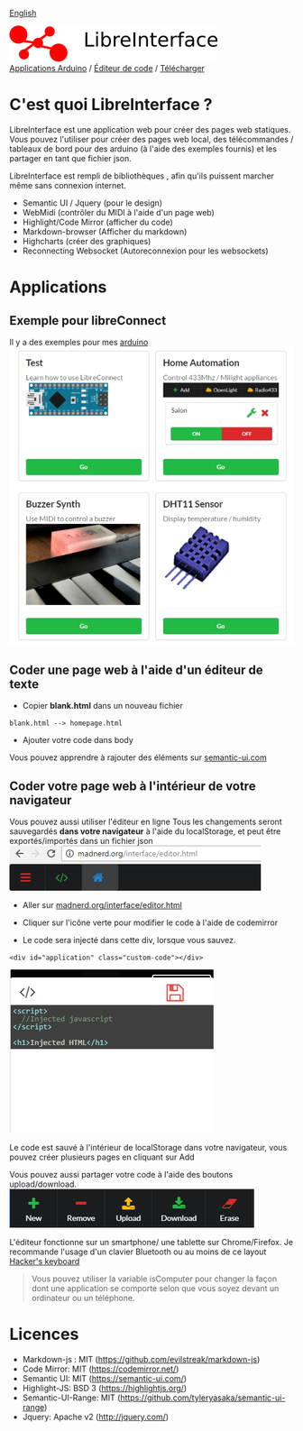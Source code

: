 [English](https://madnerdorg.github.io/libreinterface/)

![LibreInterface banner](doc/libreinterface.png)     
[Applications Arduino](http://madnerd.org/interface) / [Éditeur de code](http://madnerd.org/interface/editor) / [Télécharger](https://github.com/madnerdorg/libreinterface/archive/master.zip) 
# C'est quoi LibreInterface ?
LibreInterface est une application web pour créer des pages web statiques.
Vous pouvez l'utiliser pour créer des pages web local, des télécommandes / tableaux de bord pour des arduino (à l'aide des exemples fournis) et les partager en tant que fichier json. 




LibreInterface est rempli de bibliothèques , afin qu'ils puissent marcher même sans connexion internet.
* Semantic UI / Jquery (pour le design)
* WebMidi (contrôler du MIDI à l'aide d'un page web)
* Highlight/Code Mirror (afficher du code)
* Markdown-browser (Afficher du markdown)
* Highcharts (créer des graphiques)
* Reconnecting Websocket (Autoreconnexion pour les websockets)


# Applications
## Exemple pour libreConnect
Il y a des exemples pour mes [arduino](http://madnerdorg.github.io/libreconnect) 
![Screenshot of libreinterface](doc/libre_interface_demo.jpg)


## Coder une page web à l'aide d'un éditeur de texte
* Copier **blank.html** dans un nouveau fichier
```
blank.html --> homepage.html
```
* Ajouter votre code dans body


Vous pouvez apprendre à rajouter des éléments sur [semantic-ui.com](https://semantic-ui.com/)


## Coder votre page web à l'intérieur de votre navigateur
Vous pouvez aussi utiliser l'éditeur en ligne
Tous les changements seront sauvegardés **dans votre navigateur** à l'aide du localStorage, et peut être exportés/importés dans un fichier json
![Top Menu](doc/topmenu.png)
* Aller sur [madnerd.org/interface/editor.html](madnerd.org/interface/editor.html)
* Cliquer sur l'icône verte pour modifier le code à l'aide de codemirror 


* Le code sera injecté dans cette div, lorsque vous sauvez.
```
<div id="application" class="custom-code"></div>
```
![Éditeur de Code](doc/codeeditor.png)


Le code est sauvé à l'intérieur de localStorage dans votre navigateur, vous pouvez créer plusieurs pages en cliquant sur Add


Vous pouvez aussi partager votre code à l'aide des boutons upload/download. 
![Bottom Menu](doc/bottommenu.png)


L'éditeur fonctionne sur un smartphone/ une tablette sur Chrome/Firefox. 
Je recommande l'usage d'un clavier Bluetooth ou au moins de ce layout [Hacker's keyboard](https://play.google.com/store/apps/details?id=org.pocketworkstation.pckeyboard) 


> Vous pouvez utiliser la variable isComputer pour changer la façon dont une application se comporte selon que vous soyez devant un ordinateur ou un téléphone. 


# Licences
* Markdown-js : MIT (https://github.com/evilstreak/markdown-js)
* Code Mirror: MIT (https://codemirror.net/) 
* Semantic UI: MIT (https://semantic-ui.com/) 
* Highlight-JS: BSD 3 (https://highlightjs.org/) 
* Semantic-UI-Range: MIT (https://github.com/tyleryasaka/semantic-ui-range)
* Jquery: Apache v2 (http://jquery.com/) 




